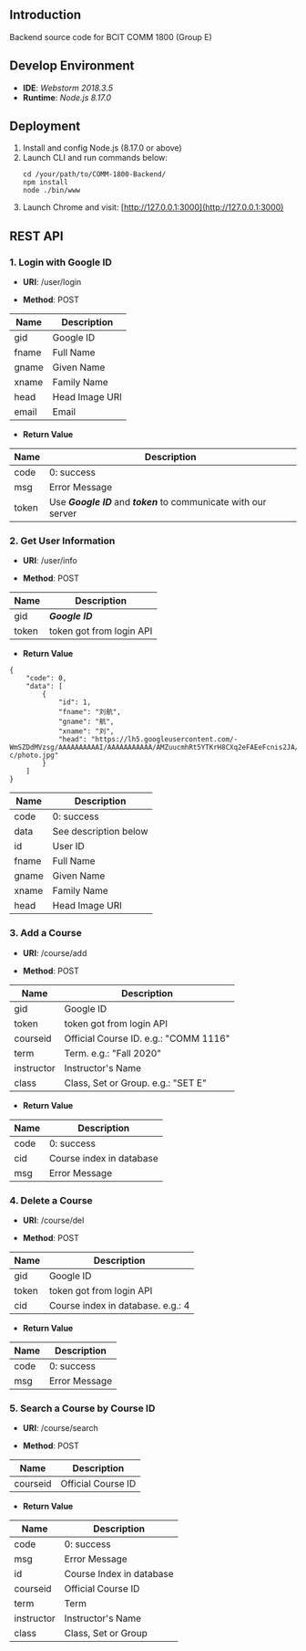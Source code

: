 ## Introduction
Backend source code for BCIT COMM 1800 (Group E)

## Develop Environment
* **IDE**: *Webstorm 2018.3.5*
* **Runtime**: *Node.js 8.17.0*

## Deployment
1. Install and config Node.js (8.17.0 or above)
2. Launch CLI and run commands below:
    ```
    cd /your/path/to/COMM-1800-Backend/
    npm install
    node ./bin/www
    ```
3. Launch Chrome and visit: [http://127.0.0.1:3000](http://127.0.0.1:3000)

## REST API
### 1. Login with Google ID
* **URI**: /user/login

* **Method**: POST

| Name | Description |
| ---- |---- |
| gid  | Google ID |
| fname  | Full Name |
| gname  | Given Name |
| xname  | Family Name |
| head  | Head Image URI |
| email | Email |

* **Return Value**

| Name | Description |
| ---- |---- |
| code  | 0: success |
| msg  | Error Message |
| token  | Use ***Google ID*** and ***token*** to communicate with our server |

### 2. Get User Information
* **URI**: /user/info

* **Method**: POST

| Name | Description |
| ---- |---- |
| gid  | ***Google ID*** |
| token  | token got from login API |

* **Return Value**
```
{
    "code": 0,
    "data": [
        {
            "id": 1,
            "fname": "刘航",
            "gname": "航",
            "xname": "刘",
            "head": "https://lh5.googleusercontent.com/-WmSZDdMVzsg/AAAAAAAAAAI/AAAAAAAAAAA/AMZuucmhRt5YTKrH8CXq2eFAEeFcnis2JA/s96-c/photo.jpg"
        }
    ]
}
```
| Name | Description |
| ---- |---- |
| code  | 0: success |
| data  | See description below |
| id  | User ID |
| fname  | Full Name |
| gname  | Given Name |
| xname  | Family Name |
| head  | Head Image URI |

### 3. Add a Course
* **URI**: /course/add

* **Method**: POST

| Name | Description |
| ---- |---- |
| gid  | Google ID |
| token  | token got from login API |
| courseid  | Official Course ID. e.g.: "COMM 1116" |
| term  | Term. e.g.: "Fall 2020" |
| instructor  | Instructor's Name |
| class  | Class, Set or Group. e.g.: "SET E" |

* **Return Value**

| Name | Description |
| ---- |---- |
| code  | 0: success |
| cid  | Course index in database  |
| msg  | Error Message |

### 4. Delete a Course
* **URI**: /course/del

* **Method**: POST

| Name | Description |
| ---- |---- |
| gid  | Google ID |
| token  | token got from login API |
| cid  | Course index in database. e.g.: 4 |

* **Return Value**

| Name | Description |
| ---- |---- |
| code  | 0: success |
| msg  | Error Message |

### 5. Search a Course by Course ID
* **URI**: /course/search

* **Method**: POST

| Name | Description |
| ---- |---- |
| courseid  | Official Course ID |

* **Return Value**

| Name | Description |
| ---- |---- |
| code  | 0: success |
| msg  | Error Message |
| id  | Course Index in database |
| courseid  | Official Course ID |
| term  | Term |
| instructor  | Instructor's Name |
| class  | Class, Set or Group |
